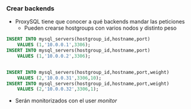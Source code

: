 ### Crear backends

* ProxySQL tiene que conocer a qué backends mandar las peticiones
  * Pueden crearse hostgroups con varios nodos y distinto peso

```sql
INSERT INTO mysql_servers(hostgroup_id,hostname,port) 
    VALUES (1,'10.0.0.1',3306);
INSERT INTO mysql_servers(hostgroup_id,hostname,port) 
    VALUES (1,'10.0.0.2',3306);


INSERT INTO mysql_servers(hostgroup_id,hostname,port,weight) 
    VALUES (2,'10.0.0.31',3306,10);
INSERT INTO mysql_servers(hostgroup_id,hostname,port,weight) 
    VALUES (2,'10.0.0.32',3306,1);
```
* Serán monitorizados con el user *monitor*

